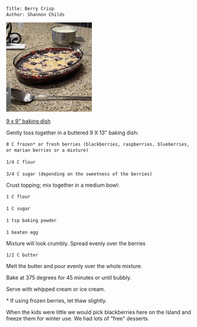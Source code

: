 ~~~ recipe-info
Title: Berry Crisp
Author: Shannon Childs
~~~

![Berry Crisp](../images/BerryCrisp.jpg "Berry Crisp")

[9 x 9" baking dish](#categories.0=Desserts&id=recipes-BerryCrisp&scale=0.75)

Gently toss together in a buttered 9 X 13" baking dish:

~~~ recipe-ingredients
8 C frozen* or fresh berries (blackberries, raspberries, blueberries, or marian berries or a mixture)

1/4 C flour

3/4 C sugar (depending on the sweetness of the berries)
~~~

Crust topping; mix together in a medium bowl:

~~~ recipe-ingredients
1 C flour

1 C sugar

1 tsp baking powder

1 beaten egg
~~~

Mixture will look crumbly. Spread evenly over the berries

~~~ recipe-ingredients
1/2 C butter
~~~

Melt the butter and pour evenly over the whole mixture.

Bake at 375 degrees for 45 minutes or until bubbly.

Serve with whipped cream or ice cream.

\* If using frozen berries, let thaw slightly.

When the kids were little we would pick blackberries here on the Island and freeze them for winter
use. We had lots of "free" desserts.
